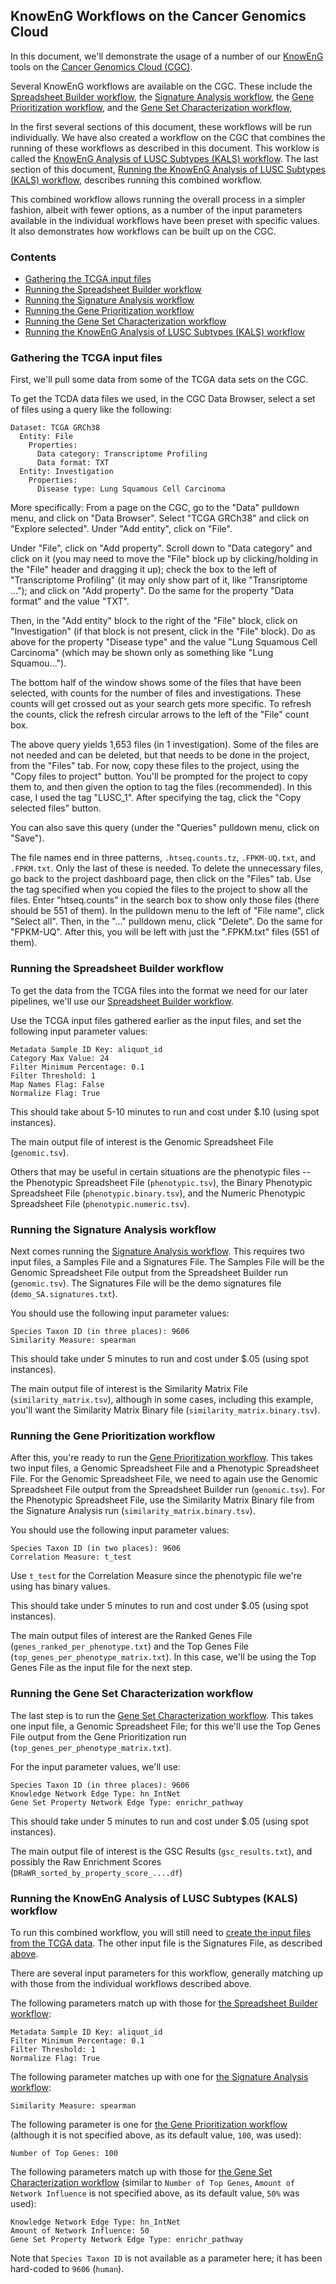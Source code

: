 
## KnowEnG Workflows on the Cancer Genomics Cloud

In this document, we'll demonstrate the usage of a number of our [KnowEnG](https://knoweng.org/) tools on the [Cancer Genomics Cloud (CGC)](https://cgc.sbgenomics.com/).

Several KnowEnG workflows are available on the CGC.  These include
the [Spreadsheet Builder workflow](https://cgc.sbgenomics.com/public/apps#workflow/mepstein/knoweng-spreadsheetbuilder-public/spreadsheet-builder),
the [Signature Analysis workflow](https://cgc.sbgenomics.com/public/apps#workflow/mepstein/knoweng-signature-analysis-public/signature-analysis-workflow),
the [Gene Prioritization workflow](https://cgc.sbgenomics.com/public/apps#workflow/mepstein/knoweng-geneprioritization-public/gene-prioritization-workflow),
and the [Gene Set Characterization workflow](https://cgc.sbgenomics.com/public/apps#workflow/mepstein/knoweng-genesetcharacterization-public/gene-set-characterization),

In the first several sections of this document, these workflows will be run individually.  We have also created a workflow on the CGC that combines the running of these workflows as described in this document.  This worklow is called
the [KnowEnG Analysis of LUSC Subtypes (KALS) workflow](https://cgc.sbgenomics.com/public/apps#workflow/mepstein/lung/knoweng-analysis-of-lusc-subtypes).
The last section of this document,
[Running the KnowEnG Analysis of LUSC Subtypes (KALS) workflow](#running-the-knoweng-analysis-of-lusc-subtypes-kals-workflow),
describes running this combined workflow.

This combined workflow allows running the overall process in a simpler fashion, albeit with fewer options, as a number of the input parameters available in the individual workflows have been preset with specific values.  It also demonstrates how workflows can be built up on the CGC.


### Contents

* [Gathering the TCGA input files](#gathering-the-tcga-input-files)
* [Running the Spreadsheet Builder workflow](#running-the-spreadsheet-builder-workflow)
* [Running the Signature Analysis workflow](#running-the-signature-analysis-workflow)
* [Running the Gene Prioritization workflow](#running-the-gene-prioritization-workflow)
* [Running the Gene Set Characterization workflow](#running-the-gene-set-characterization-workflow)
* [Running the KnowEnG Analysis of LUSC Subtypes (KALS) workflow](#running-the-knoweng-analysis-of-lusc-subtypes-kals-workflow)


### Gathering the TCGA input files

First, we'll pull some data from some of the TCGA data sets on the CGC.

To get the TCDA data files we used, in the CGC Data Browser, select a set of files using a query like the following:

```
Dataset: TCGA GRCh38
  Entity: File
    Properties:
      Data category: Transcriptome Profiling
      Data format: TXT
  Entity: Investigation
    Properties:
      Disease type: Lung Squamous Cell Carcinoma
```

More specifically: From a page on the CGC, go to the "Data" pulldown menu, and click on "Data Browser".  Select "TCGA GRCh38" and click on "Explore selected".  Under "Add entity", click on "File".

Under "File", click on "Add property".  Scroll down to "Data category" and click on it (you may need to move the "File" block up by clicking/holding in the "File" header and dragging it up); check the box to the left of "Transcriptome Profiling" (it may only show part of it, like "Transriptome ..."); and click on "Add property".  Do the same for the property "Data format" and the value "TXT".

Then, in the "Add entity" block to the right of the "File" block, click on "Investigation" (if that block is not present, click in the "File" block).  Do as above for the property "Disease type" and the value "Lung Squamous Cell Carcinoma" (which may be shown only as something like "Lung Squamou...").

The bottom half of the window shows some of the files that have been selected, with counts for the number of files and investigations.  These counts will get crossed out as your search gets more specific.  To refresh the counts, click the refresh circular arrows to the left of the "File" count box.

The above query yields 1,653 files (in 1 investigation).  Some of the files are not needed and can be deleted, but that needs to be done in the project, from the "Files" tab.  For now, copy these files to the project, using the "Copy files to project" button.  You'll be prompted for the project to copy them to, and then given the option to tag the files (recommended).  In this case, I used the tag "LUSC_1".  After specifying the tag, click the "Copy selected files" button.

You can also save this query (under the "Queries" pulldown menu, click on "Save").

The file names end in three patterns, `.htseq.counts.tz`, `.FPKM-UQ.txt`, and `.FPKM.txt`.  Only the last of these is needed.  To delete the unnecessary files, go back to the project dashboard page, then click on the "Files" tab.  Use the tag specified when you copied the files to the project to show all the files.  Enter "htseq.counts" in the search box to show only those files (there should be 551 of them).  In the pulldown menu to the left of "File name", click "Select all".  Then, in the "..." pulldown menu, click "Delete".  Do the same for "FPKM-UQ".  After this, you will be left with just the ".FPKM.txt" files (551 of them).


### Running the Spreadsheet Builder workflow

To get the data from the TCGA files into the format we need for our later pipelines, we'll use our [Spreadsheet Builder workflow](https://cgc.sbgenomics.com/public/apps#workflow/mepstein/knoweng-spreadsheetbuilder-public/spreadsheet-builder).

Use the TCGA input files gathered earlier as the input files, and set the following input parameter values:

```
Metadata Sample ID Key: aliquot_id
Category Max Value: 24
Filter Minimum Percentage: 0.1
Filter Threshold: 1
Map Names Flag: False
Normalize Flag: True
```

This should take about 5-10 minutes to run and cost under $.10 (using spot instances).

The main output file of interest is the Genomic Spreadsheet File (`genomic.tsv`).

Others that may be useful in certain situations are the phenotypic files -- the Phenotypic Spreadsheet File (`phenotypic.tsv`), the Binary Phenotypic Spreadsheet File (`phenotypic.binary.tsv`), and the Numeric Phenotypic Spreadsheet File (`phenotypic.numeric.tsv`).


### Running the Signature Analysis workflow

Next comes running the [Signature Analysis workflow](https://cgc.sbgenomics.com/public/apps#workflow/mepstein/knoweng-signature-analysis-public/signature-analysis-workflow).  This requires two input files, a Samples File and a Signatures File.  The Samples File will be the Genomic Spreadsheet File output from the Spreadsheet Builder run (`genomic.tsv`).  The Signatures File will be the demo signatures file (`demo_SA.signatures.txt`).

You should use the following input parameter values:

```
Species Taxon ID (in three places): 9606
Similarity Measure: spearman
```

This should take under 5 minutes to run and cost under $.05 (using spot instances).

The main output file of interest is the Similarity Matrix File (`similarity_matrix.tsv`), although in some cases, including this example, you'll want the Similarity Matrix Binary file (`similarity_matrix.binary.tsv`).


### Running the Gene Prioritization workflow

After this, you're ready to run the [Gene Prioritization workflow](https://cgc.sbgenomics.com/public/apps#workflow/mepstein/knoweng-geneprioritization-public/gene-prioritization-workflow).  This takes two input files, a Genomic Spreadsheet File and a Phenotypic Spreadsheet File.  For the Genomic Spreadsheet File, we need to again use the Genomic Spreadsheet File output from the Spreadsheet Builder run (`genomic.tsv`).  For the Phenotypic Spreadsheet File, use the Similarity Matrix Binary file from the Signature Analysis run (`similarity_matrix.binary.tsv`).

You should use the following input parameter values:

```
Species Taxon ID (in two places): 9606
Correlation Measure: t_test
```

Use `t_test` for the Correlation Measure since the phenotypic file we're using has binary values.

This should take under 5 minutes to run and cost under $.05 (using spot instances).

The main output files of interest are the Ranked Genes File (`genes_ranked_per_phenotype.txt`) and the Top Genes File (`top_genes_per_phenotype_matrix.txt`).  In this case, we'll be using the Top Genes File as the input file for the next step.


### Running the Gene Set Characterization workflow

The last step is to run the [Gene Set Characterization workflow](https://cgc.sbgenomics.com/public/apps#workflow/mepstein/knoweng-genesetcharacterization-public/gene-set-characterization).  This takes one input file, a Genomic Spreadsheet File; for this we'll use the Top Genes File output from the Gene Prioritization run (`top_genes_per_phenotype_matrix.txt`).

For the input parameter values, we'll use:

```
Species Taxon ID (in three places): 9606
Knowledge Network Edge Type: hn_IntNet
Gene Set Property Network Edge Type: enrichr_pathway
```

This should take under 5 minutes to run and cost under $.05 (using spot instances).

The main output file of interest is the GSC Results (`gsc_results.txt`), and possibly the Raw Enrichment Scores (`DRaWR_sorted_by_property_score_....df`)


### Running the KnowEnG Analysis of LUSC Subtypes (KALS) workflow

To run this combined workflow, you will still need to [create the input files from the TCGA data](#gathering-the-tcga-input-files).  The other input file is the Signatures File, as described [above](#running-the-signature-analysis-workflow).

There are several input parameters for this workflow, generally matching up with those from the individual workflows described above.

The following parameters match up with those for
[the Spreadsheet Builder workflow](#running-the-spreadsheet-builder-workflow):

```
Metadata Sample ID Key: aliquot_id
Filter Minimum Percentage: 0.1
Filter Threshold: 1
Normalize Flag: True
```

The following parameter matches up with one for
[the Signature Analysis workflow](#running-the-signature-analysis-workflow):

```
Similarity Measure: spearman
```

The following parameter is one for
[the Gene Prioritization workflow](#running-the-gene-prioritization-workflow)
(although it is not specified above, as its default value, `100`, was used):

```
Number of Top Genes: 100
```

The following parameters match up with those for
[the Gene Set Characterization workflow](#running-the-gene-set-characterization-workflow)
(similar to `Number of Top Genes`, `Amount of Network Influence` is not specified above, as its default value, `50%` was used):

```
Knowledge Network Edge Type: hn_IntNet
Amount of Network Influence: 50
Gene Set Property Network Edge Type: enrichr_pathway
```

Note that `Species Taxon ID` is not available as a parameter here; it has been hard-coded to `9606` (`human`).

